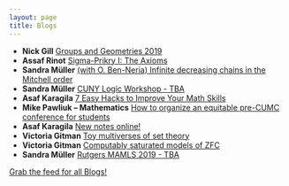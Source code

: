 ```yaml
---
layout: page
title: Blogs
---
```


* **Nick Gill** [Groups and Geometries 2019](https://nickpgill.github.io/groups-and-geometries-2019)
* **Assaf Rinot** [Sigma-Prikry I: The Axioms](http://blog.assafrinot.com/?p=4596)
* **Sandra Müller** [(with O. Ben-Neria) Infinite decreasing chains in the Mitchell order](https://muellersandra.github.io/publication/2019/08/28/PaperInfiniteDecreasingChainsMO.html)
* **Sandra Müller** [CUNY Logic Workshop - TBA](https://muellersandra.github.io/upcomingtalk/talk/invsemtalk/2019/08/28/TalkCUNYLogicWorkshop.html)
* **Asaf Karagila** [7 Easy Hacks to Improve Your Math Skills](http://karagila.org/2019/quick-hacks/)
* **Mike Pawliuk – Mathematics** [How to organize an equitable pre-CUMC conference for students](https://mikepawliuk.ca/2019/07/23/how-to-organize-an-equitable-pre-cumc-conference-for-students/)
* **Asaf Karagila** [New notes online!](http://karagila.org/2019/new-notes/)
* **Victoria Gitman** [Toy multiverses of set theory](https://victoriagitman.github.io/talks/2019/07/17/toy-multiverses-of-set-theory.html)
* **Victoria Gitman** [Computably saturated models of ZFC](https://victoriagitman.github.io/research/2019/07/16/computably-saturated-models-of-zfc.html)
* **Sandra Müller** [Rutgers MAMLS 2019 - TBA](https://muellersandra.github.io/upcomingtalk/talk/invconftalk/2019/07/15/TalkMAMLS.html)

[Grab the feed for all Blogs!](Blogs.xml)
